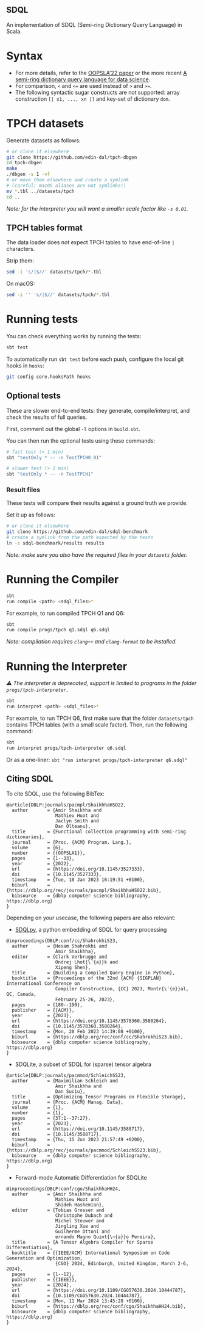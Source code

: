 SDQL
----

An implementation of SDQL (Semi-ring Dictionary Query Language) in Scala.

# Syntax

* For more details, refer to the [OOPSLA'22 paper](https://dl.acm.org/doi/pdf/10.1145/3527333) or the more
  recent [A semi-ring dictionary query language for data science](https://www.research.ed.ac.uk/en/publications/a-semi-ring-dictionary-query-language-for-data-science).
* For comparison, `<` and `<=` are used instead of `>` and `>=`.
* The following syntactic sugar constructs are not supported: array construction `[| x1, ..., xn |]` and key-set of
  dictionary `dom`.

# TPCH datasets

Generate datasets as follows:

```sh
# or clone it elsewhere
git clone https://github.com/edin-dal/tpch-dbgen
cd tpch-dbgen  
make
./dbgen -s 1 -vf
# or move them elsewhere and create a symlink
# (careful: macOS aliases are not symlinks!)
mv *.tbl ../datasets/tpch
cd ..
```

_Note: for the interpreter you will want a smaller scale factor like `-s 0.01`._

## TPCH tables format

The data loader does not expect TPCH tables to have end-of-line `|` characters.

Strip them:

```sh
sed -i 's/|$//' datasets/tpch/*.tbl
```

On macOS:

```sh
sed -i '' 's/|$//' datasets/tpch/*.tbl
```

# Running tests

You can check everything works by running the tests:

```sh
sbt test
```

To automatically run `sbt test` before each push, configure the local git hooks in `hooks`:

```sh
git config core.hooksPath hooks
```

## Optional tests

These are slower end-to-end tests: they generate, compile/interpret, and check the results of full queries.

First, comment out the global `-l` options in `build.sbt`.

You can then run the optional tests using these commands:

```sh
# fast test (< 1 min)
sbt "testOnly * -- -n TestTPCH0_01"
```

```sh
# slower test (> 1 min)
sbt "testOnly * -- -n TestTPCH1"
```

### Result files

These tests will compare their results against a ground truth we provide.

Set it up as follows:

```sh
# or clone it elsewhere
git clone https://github.com/edin-dal/sdql-benchmark
# create a symlink from the path expected by the tests
ln -s sdql-benchmark/results results  
```

_Note: make sure you also have the required files in your `datasets` folder._

# Running the Compiler

```sh
sbt
run compile <path> <sdql_files>*
```

For example, to run compiled TPCH Q1 and Q6:

```sh
sbt
run compile progs/tpch q1.sdql q6.sdql
```

_Note: compilation requires `clang++` and `clang-format` to be installed._

# Running the Interpreter

_⚠️ The interpreter is deprecated, support is limited to programs in the folder `progs/tpch-interpreter`_.

```sh
sbt
run interpret <path> <sdql_files>*
```

For example, to run TPCH Q6, first make sure that the folder `datasets/tpch` contains TPCH tables (with a small scale
factor). Then, run the following command:

```sh
sbt
run interpret progs/tpch-interpreter q6.sdql
```

Or as a one-liner: `sbt "run interpret progs/tpch-interpreter q6.sdql"`

## Citing SDQL

To cite SDQL, use the following BibTex:

```
@article{DBLP:journals/pacmpl/ShaikhhaHSO22,
  author       = {Amir Shaikhha and
                  Mathieu Huot and
                  Jaclyn Smith and
                  Dan Olteanu},
  title        = {Functional collection programming with semi-ring dictionaries},
  journal      = {Proc. {ACM} Program. Lang.},
  volume       = {6},
  number       = {{OOPSLA1}},
  pages        = {1--33},
  year         = {2022},
  url          = {https://doi.org/10.1145/3527333},
  doi          = {10.1145/3527333},
  timestamp    = {Tue, 10 Jan 2023 16:19:51 +0100},
  biburl       = {https://dblp.org/rec/journals/pacmpl/ShaikhhaHSO22.bib},
  bibsource    = {dblp computer science bibliography, https://dblp.org}
}
```

Depending on your usecase, the following papers are also relevant:

* [SDQLpy](https://github.com/edin-dal/sdqlpy), a python embedding of SDQL for query processing

```
@inproceedings{DBLP:conf/cc/ShahrokhiS23,
  author       = {Hesam Shahrokhi and
                  Amir Shaikhha},
  editor       = {Clark Verbrugge and
                  Ondrej Lhot{\'{a}}k and
                  Xipeng Shen},
  title        = {Building a Compiled Query Engine in Python},
  booktitle    = {Proceedings of the 32nd {ACM} {SIGPLAN} International Conference on
                  Compiler Construction, {CC} 2023, Montr{\'{e}}al, QC, Canada,
                  February 25-26, 2023},
  pages        = {180--190},
  publisher    = {{ACM}},
  year         = {2023},
  url          = {https://doi.org/10.1145/3578360.3580264},
  doi          = {10.1145/3578360.3580264},
  timestamp    = {Mon, 20 Feb 2023 14:39:08 +0100},
  biburl       = {https://dblp.org/rec/conf/cc/ShahrokhiS23.bib},
  bibsource    = {dblp computer science bibliography, https://dblp.org}
}
```

* SDQLite, a subset of SDQL for (sparse) tensor algebra

```
@article{DBLP:journals/pacmmod/SchleichSS23,
  author       = {Maximilian Schleich and
                  Amir Shaikhha and
                  Dan Suciu},
  title        = {Optimizing Tensor Programs on Flexible Storage},
  journal      = {Proc. {ACM} Manag. Data},
  volume       = {1},
  number       = {1},
  pages        = {37:1--37:27},
  year         = {2023},
  url          = {https://doi.org/10.1145/3588717},
  doi          = {10.1145/3588717},
  timestamp    = {Thu, 15 Jun 2023 21:57:49 +0200},
  biburl       = {https://dblp.org/rec/journals/pacmmod/SchleichSS23.bib},
  bibsource    = {dblp computer science bibliography, https://dblp.org}
}
```

* Forward-mode Automatic Differentiation for SDQLite

```
@inproceedings{DBLP:conf/cgo/ShaikhhaHH24,
  author       = {Amir Shaikhha and
                  Mathieu Huot and
                  Shideh Hashemian},
  editor       = {Tobias Grosser and
                  Christophe Dubach and
                  Michel Steuwer and
                  Jingling Xue and
                  Guilherme Ottoni and
                  ernando Magno Quint{\~{a}}o Pereira},
  title        = {A Tensor Algebra Compiler for Sparse Differentiation},
  booktitle    = {{IEEE/ACM} International Symposium on Code Generation and Optimization,
                  {CGO} 2024, Edinburgh, United Kingdom, March 2-6, 2024},
  pages        = {1--12},
  publisher    = {{IEEE}},
  year         = {2024},
  url          = {https://doi.org/10.1109/CGO57630.2024.10444787},
  doi          = {10.1109/CGO57630.2024.10444787},
  timestamp    = {Mon, 11 Mar 2024 13:45:28 +0100},
  biburl       = {https://dblp.org/rec/conf/cgo/ShaikhhaHH24.bib},
  bibsource    = {dblp computer science bibliography, https://dblp.org}
}
```
